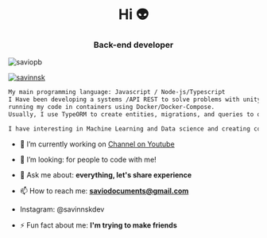 <h1 align="center">Hi 👽</h1>
<h3 align="center">Back-end developer</h3>

<p align="left"> <img src="https://komarev.com/ghpvc/?username=saviopb&label=Profile%20views&color=0e75b6&style=flat" alt="saviopb" /> </p>


<p align="left"> <a href="https://twitter.com/savinnsk" target="blank"><img src="https://img.shields.io/twitter/follow/savinnsk?logo=twitter&style=for-the-badge" alt="savinnsk" /></a> </p>


```zsh 
My main programming language: Javascript / Node-js/Typescript
I Have been developing a systems /API REST to solve problems with unity test and integrate with the lib jest,
running my code in containers using Docker/Docker-Compose.
Usually, I use TypeORM to create entities, migrations, and queries to obtain an organized Database. 

I have interesting in Machine Learning and Data science and creating content about technology.
```

- 🔭 I’m currently working on [Channel on Youtube](https://www.youtube.com/channel/UCEQgbikBsBKVR5tCdBAga5w)

- 🤝 I’m looking: for people to code with me! 

- 💬 Ask me about: **everything, let's share experience**

- 📫 How to reach me:  **saviodocuments@gmail.com**
- Instagram: @savinnskdev

- ⚡ Fun fact about me: **I'm trying to make friends**




